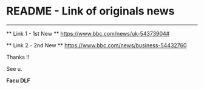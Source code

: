 # README - Link of originals news
---

** Link 1 - 1st New **
https://www.bbc.com/news/uk-54373904#

** Link 2 - 2nd New **
https://www.bbc.com/news/business-54432760


Thanks !!

See u.

**Facu DLF**